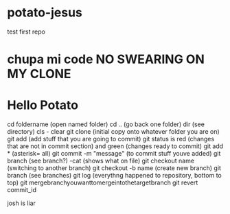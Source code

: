 
# potato-jesus
test first repo

chupa mi code
NO SWEARING ON MY CLONE
=======
# Hello Potato

cd foldername (open named folder)
cd .. (go back one folder)
dir (see directory)
cls - clear
git clone (initial copy onto whatever folder you are on)
git add (add stuff that you are going to commit)
git status is red (changes that are not in commit section) and green (changes ready to commit)
git add * (asterisk= all)
git commit -m "message" (to commit stuff youve added)
git branch (see branch?)
-cat (shows what on file)
git checkout name (switching to another branch) 
git checkout -b name (create new branch)
git branch (see branches) 
git log (everythng happened to repository, bottom to top)
git mergebranchyouwanttomergeintothetargetbranch
git revert commit_id 

josh is liar
